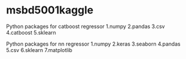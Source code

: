 # msbd5001kaggle
Python packages for catboost regressor
1.numpy
2.pandas
3.csv
4.catboost
5.sklearn

Python packages for nn regressor
1.numpy
2.keras
3.seaborn
4.pandas
5.csv
6.sklearn
7.matplotlib
